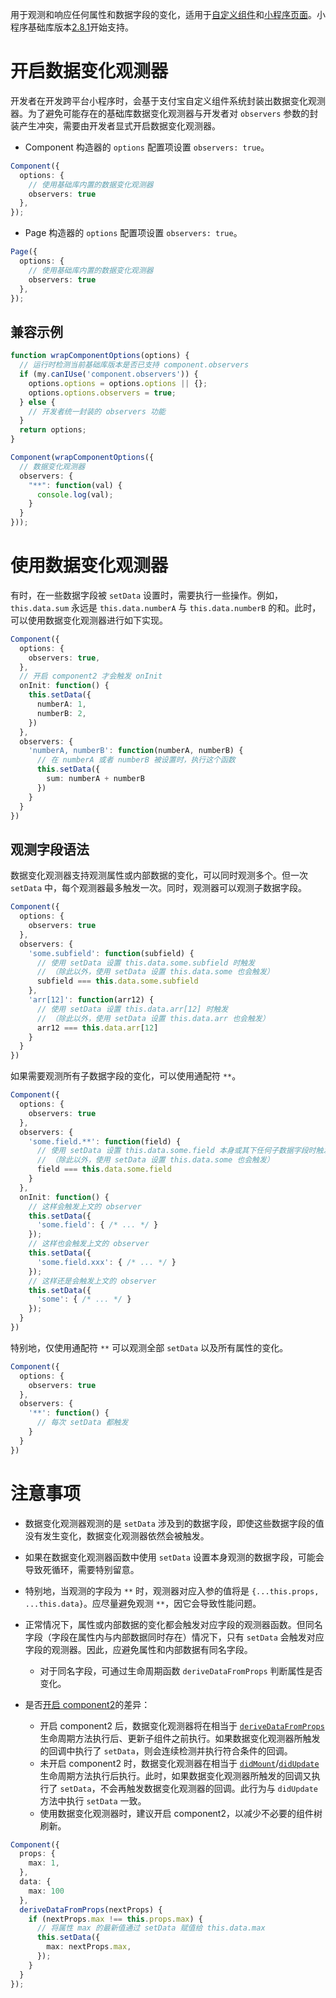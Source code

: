 用于观测和响应任何属性和数据字段的变化，适用于[自定义组件](https://opendocs.alipay.com/mini/framework/component_object)和[小程序页面](https://opendocs.alipay.com/mini/framework/page-detail)。小程序基础库版本[2.8.1](https://opendocs.alipay.com/mini/framework/lib-upgrade-v2)开始支持。
# 开启数据变化观测器

开发者在开发跨平台小程序时，会基于支付宝自定义组件系统封装出数据变化观测器。为了避免可能存在的基础库数据变化观测器与开发者对 `observers` 参数的封装产生冲突，需要由开发者显式开启数据变化观测器。

- Component 构造器的 `options` 配置项设置 `observers: true`。

```typescript
Component({
  options: {
    // 使用基础库内置的数据变化观测器
    observers: true
  },
});
```

- Page 构造器的 `options` 配置项设置 `observers: true`。

```typescript
Page({
  options: {
    // 使用基础库内置的数据变化观测器
    observers: true
  },
});
```

## 兼容示例

```typescript
function wrapComponentOptions(options) {
  // 运行时检测当前基础库版本是否已支持 component.observers
  if (my.canIUse('component.observers')) {
    options.options = options.options || {};
    options.options.observers = true;
  } else {
    // 开发者统一封装的 observers 功能
  }
  return options;
}

Component(wrapComponentOptions({
  // 数据变化观测器
  observers: {
    "**": function(val) {
      console.log(val);
    }
  }
}));
```
# 使用数据变化观测器

有时，在一些数据字段被 `setData` 设置时，需要执行一些操作。例如，`this.data.sum` 永远是 `this.data.numberA` 与 `this.data.numberB` 的和。此时，可以使用数据变化观测器进行如下实现。

```typescript
Component({
  options: {
    observers: true,
  },
  // 开启 component2 才会触发 onInit
  onInit: function() {
    this.setData({
      numberA: 1,
      numberB: 2,
    })
  },
  observers: {
    'numberA, numberB': function(numberA, numberB) {
      // 在 numberA 或者 numberB 被设置时，执行这个函数
      this.setData({
        sum: numberA + numberB
      })
    }
  }
})
```

## 观测字段语法

数据变化观测器支持观测属性或内部数据的变化，可以同时观测多个。但一次 `setData` 中，每个观测器最多触发一次。同时，观测器可以观测子数据字段。
```typescript
Component({
  options: {
    observers: true
  },
  observers: {
    'some.subfield': function(subfield) {
      // 使用 setData 设置 this.data.some.subfield 时触发
      // （除此以外，使用 setData 设置 this.data.some 也会触发）
      subfield === this.data.some.subfield
    },
    'arr[12]': function(arr12) {
      // 使用 setData 设置 this.data.arr[12] 时触发
      // （除此以外，使用 setData 设置 this.data.arr 也会触发）
      arr12 === this.data.arr[12]
    }
  }
})
```

如果需要观测所有子数据字段的变化，可以使用通配符 `**`。

```typescript
Component({
  options: {
    observers: true
  },
  observers: {
    'some.field.**': function(field) {
      // 使用 setData 设置 this.data.some.field 本身或其下任何子数据字段时触发
      // （除此以外，使用 setData 设置 this.data.some 也会触发）
      field === this.data.some.field
    }
  },
  onInit: function() {
    // 这样会触发上文的 observer
    this.setData({
      'some.field': { /* ... */ }
    });
    // 这样也会触发上文的 observer
    this.setData({
      'some.field.xxx': { /* ... */ }
    });
    // 这样还是会触发上文的 observer
    this.setData({
      'some': { /* ... */ }
    });
  }
})
```

特别地，仅使用通配符 `**` 可以观测全部 `setData` 以及所有属性的变化。

```typescript
Component({
  options: {
    observers: true
  },
  observers: {
    '**': function() {
      // 每次 setData 都触发
    }
  }
})
```
# 注意事项

- 数据变化观测器观测的是 `setData` 涉及到的数据字段，即使这些数据字段的值没有发生变化，数据变化观测器依然会被触发。
- 如果在数据变化观测器函数中使用 `setData` 设置本身观测的数据字段，可能会导致死循环，需要特别留意。
- 特别地，当观测的字段为 `**` 时，观测器对应入参的值将是 `{...this.props, ...this.data}`。应尽量避免观测 `**`，因它会导致性能问题。
- 正常情况下，属性或内部数据的变化都会触发对应字段的观测器函数。但同名字段（字段在属性内与内部数据同时存在）情况下，只有 `setData` 会触发对应字段的观测器。因此，应避免属性和内部数据有同名字段。
   - 对于同名字段，可通过生命周期函数 `deriveDataFromProps` 判断属性是否变化。

- 是否[开启 component2](https://opendocs.alipay.com/mini/framework/component-lifecycle)的差异：
   - 开启 component2 后，数据变化观测器将在相当于 [`deriveDataFromProps`](https://opendocs.alipay.com/mini/framework/component-lifecycle#deriveDataFromProps) 生命周期方法执行后、更新子组件之前执行。如果数据变化观测器所触发的回调中执行了 `setData`，则会连续检测并执行符合条件的回调。
   - 未开启 component2 时，数据变化观测器在相当于 [`didMount`](https://opendocs.alipay.com/mini/framework/component-lifecycle#didMount)/[`didUpdate`](https://opendocs.alipay.com/mini/framework/component-lifecycle#didUpdate) 生命周期方法执行后执行。此时，如果数据变化观测器所触发的回调又执行了 `setData`，不会再触发数据变化观测器的回调。此行为与 `didUpdate` 方法中执行 `setData` 一致。
   - 使用数据变化观测器时，建议开启 component2，以减少不必要的组件树刷新。

```typescript
Component({
  props: {
    max: 1,
  },
  data: {
    max: 100
  },
  deriveDataFromProps(nextProps) {
    if (nextProps.max !== this.props.max) {
      // 将属性 max 的最新值通过 setData 赋值给 this.data.max
      this.setData({
        max: nextProps.max,
      });
    }
  }
});
```
